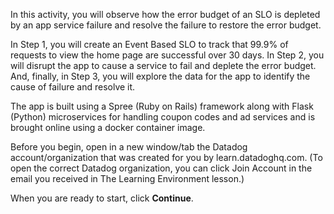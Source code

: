 In this activity, you will observe how the error budget of an SLO is depleted by an app service failure and resolve the failure to restore the error budget.

In Step 1, you will create an Event Based SLO to track that 99.9% of requests to view the home page are successful over 30 days. In Step 2, you will disrupt the app to cause a service to fail and deplete the error budget. And, finally, in Step 3, you will explore the data for the app to identify the cause of failure and resolve it.

The app is built using a Spree (Ruby on Rails) framework along with Flask (Python) microservices for handling coupon codes and ad services and is brought online using a docker container image.

Before you begin, open in a new window/tab the Datadog account/organization that was created for you by learn.datadoghq.com. (To open the correct Datadog organization, you can click Join Account in the email you received in The Learning Environment lesson.)

When you are ready to start, click **Continue**.